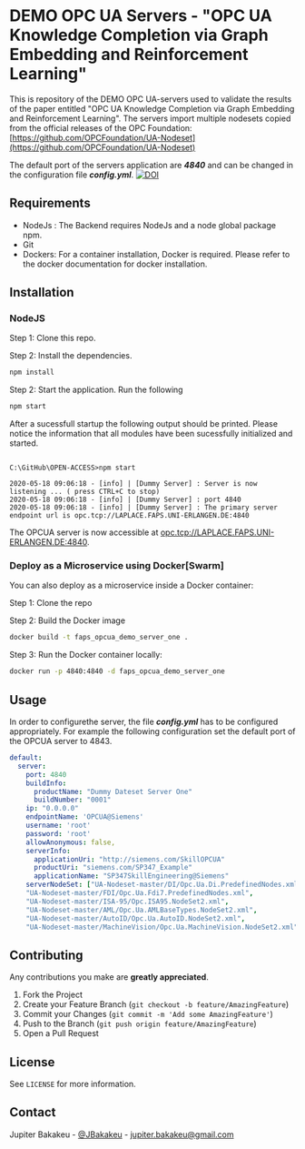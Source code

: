 # DEMO OPC UA Servers - "OPC UA Knowledge Completion via Graph Embedding and Reinforcement Learning"

This is repository of the DEMO OPC UA-servers used to validate the results of the paper entitled "OPC UA Knowledge Completion via Graph Embedding and Reinforcement Learning". The servers import multiple nodesets copied from the official releases of the OPC Foundation: [https://github.com/OPCFoundation/UA-Nodeset](https://github.com/OPCFoundation/UA-Nodeset)

The default port of the servers application are ***4840*** and can be changed in the configuration file ***config.yml***.
[![DOI](https://zenodo.org/badge/270277941.svg)](https://zenodo.org/badge/latestdoi/270277941)

## Requirements

* NodeJs : The Backend requires NodeJs and a node global package npm.
* Git
* Dockers: For a container installation, Docker is required. Please refer to the docker documentation for docker installation.

## Installation

### NodeJS

Step 1: Clone this repo.

Step 2: Install the dependencies.

```bash
npm install
```

Step 2: Start the application. Run the following

```bash
npm start
```

After a sucessfull startup the following output should be printed. Please notice the information that all modules have been sucessfully initialized and started.

```console

C:\GitHub\OPEN-ACCESS>npm start

2020-05-18 09:06:18 - [info] | [Dummy Server] : Server is now listening ... ( press CTRL+C to stop)
2020-05-18 09:06:18 - [info] | [Dummy Server] : port 4840
2020-05-18 09:06:18 - [info] | [Dummy Server] : The primary server endpoint url is opc.tcp://LAPLACE.FAPS.UNI-ERLANGEN.DE:4840

```
The OPCUA server is now accessible at [opc.tcp://LAPLACE.FAPS.UNI-ERLANGEN.DE:4840](opc.tcp://LAPLACE.FAPS.UNI-ERLANGEN.DE:4840).

### Deploy as a Microservice using Docker[Swarm]

You can also deploy as a microservice inside a Docker container:

Step 1: Clone the repo

Step 2: Build the Docker image

```bash
docker build -t faps_opcua_demo_server_one .
```

Step 3: Run the Docker container locally:

```bash
docker run -p 4840:4840 -d faps_opcua_demo_server_one
```

<!-- USAGE -->
## Usage

In order to configurethe server, the file ***config.yml*** has to be configured appropriately. For example the following configuration set the default port of the OPCUA server to 4843.


```yaml
default:
  server:
    port: 4840
    buildInfo:
      productName: "Dummy Dateset Server One"
      buildNumber: "0001"
    ip: "0.0.0.0"
    endpointName: 'OPCUA@Siemens'
    username: 'root'
    password: 'root'
    allowAnonymous: false,
    serverInfo:
      applicationUri: "http://siemens.com/SkillOPCUA"
      productUri: "siemens.com/SP347_Example"
      applicationName: "SP347SkillEngineering@Siemens" 
    serverNodeSet: ["UA-Nodeset-master/DI/Opc.Ua.Di.PredefinedNodes.xml",
    "UA-Nodeset-master/FDI/Opc.Ua.Fdi7.PredefinedNodes.xml", 
    "UA-Nodeset-master/ISA-95/Opc.ISA95.NodeSet2.xml", 
    "UA-Nodeset-master/AML/Opc.Ua.AMLBaseTypes.NodeSet2.xml", 
    "UA-Nodeset-master/AutoID/Opc.Ua.AutoID.NodeSet2.xml",
    "UA-Nodeset-master/MachineVision/Opc.Ua.MachineVision.NodeSet2.xml"]

```

<!-- CONTRIBUTING -->
## Contributing

Any contributions you make are **greatly appreciated**.

1. Fork the Project
2. Create your Feature Branch (`git checkout -b feature/AmazingFeature`)
3. Commit your Changes (`git commit -m 'Add some AmazingFeature'`)
4. Push to the Branch (`git push origin feature/AmazingFeature`)
5. Open a Pull Request

<!-- LICENSE -->
## License

See `LICENSE` for more information.

<!-- CONTACT -->
## Contact

Jupiter Bakakeu - [@JBakakeu](https://twitter.com/JBakakeu) - jupiter.bakakeu@gmail.com
